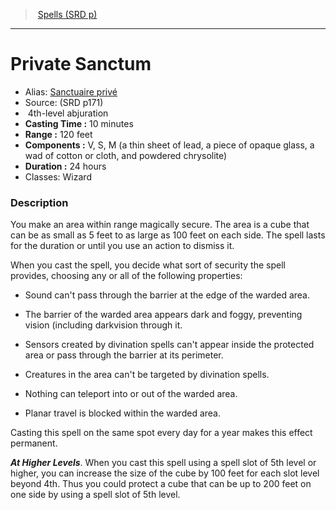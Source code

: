 ﻿> [Spells (SRD p)](srd_spells.md)

---

# Private Sanctum

- Alias: [Sanctuaire privé](hd_spells_sanctuaire_prive.md)
- Source: (SRD p171)
-  4th-level abjuration
- **Casting Time :** 10 minutes
- **Range :** 120 feet
- **Components :** V, S, M (a thin sheet of lead, a piece of opaque glass, a wad of cotton or cloth, and powdered chrysolite)
- **Duration :** 24 hours
- Classes: Wizard

### Description

You make an area within range magically secure. The area is a cube that can be as small as 5 feet to as large as 100 feet on each side. The spell lasts for the duration or until you use an action to dismiss it.

When you cast the spell, you decide what sort of security the spell provides, choosing any or all of the following properties:

* Sound can't pass through the barrier at the edge of the warded area.

* The barrier of the warded area appears dark and foggy, preventing vision (including darkvision through it.

* Sensors created by divination spells can't appear inside the protected area or pass through the barrier at its perimeter.

* Creatures in the area can't be targeted by divination spells.

* Nothing can teleport into or out of the warded area.

* Planar travel is blocked within the warded area.

Casting this spell on the same spot every day for a year makes this effect permanent.

**_At Higher Levels_**. When you cast this spell using a spell slot of 5th level or higher, you can increase the size of the cube by 100 feet for each slot level beyond 4th. Thus you could protect a cube that can be up to 200 feet on one side by using a spell slot of 5th level.

